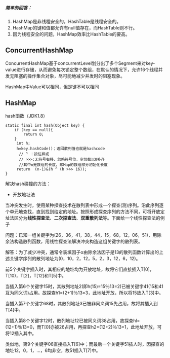 ##### 简单的回答：

1. HashMap是非线程安全的，HashTable是线程安全的。
2. HashMap的键和值都允许有null值存在，而HashTable则不行。
3. 因为线程安全的问题，HashMap效率比HashTable的要高。

## ConcurrentHashMap

ConcurrentHashMap基于concurrentLevel划分出了多个Segment来对key-value进行存储，从而避免每次锁定整个数组，在默认的情况下，允许16个线程并发无阻塞的操作集合对象，尽可能地减少并发时的阻塞现象。

HashMap中Value可以相同，但是键不可以相同

## HashMap

hash函数（JDK1.8）

```
static final int hash(Object key) {
    if (key == null){
        return 0;
    }
     int h;
     h=key.hashCode()；返回散列值也就是hashcode
      // ^ ：按位异或
      // >>>:无符号右移，忽略符号位，空位都以0补齐
      //其中n是数组的长度，即Map的数组部分初始化长度
     return  (n-1)&(h ^ (h >>> 16));
}
```

解决hash碰撞的方法：

- 开放地址法

当冲突发生时，使用某种探查技术在散列表中形成一个探查(测)序列。沿此序列逐个单元地查找，直到找到给定的地址。按照形成探查序列的方法不同，可将开放定址法区分为**线性探查法**、**二次探查法**、**双重散列法**等。下面给一个线性探查法的例子　　

问题：已知一组关键字为(26，36，41，38，44，15，68，12，06，51)，用除余法构造散列函数，用线性探查法解决冲突构造这组关键字的散列表。

解答：为了减少冲突，通常令装填因子α由除余法因子是13的散列函数计算出的上述关键字序列的散列地址为(0，10，2，12，5，2，3，12，6，12)。

前5个关键字插入时，其相应的地址均为开放地址，故将它们直接插入T[0]，T[10)，T[2]，T[12]和T[5]中。

当插入第6个关键字15时，其散列地址2(即h(15)=15％13=2)已被关键字41(15和41互为同义词)占用。故探查h1=(2+1)％13=3，此地址开放，所以将15放入T[3]中。

当插入第7个关键字68时，其散列地址3已被非同义词15先占用，故将其插入到T[4]中。

当插入第8个关键字12时，散列地址12已被同义词38占用，故探查hl=(12+1)％13=0，而T[0]亦被26占用，再探查h2=(12+2)％13=1，此地址开放，可将12插入其中。

类似地，第9个关键字06直接插入T[6]中；而最后一个关键字51插人时，因探查的地址12，0，1，…，6均非空，故51插入T[7]中。